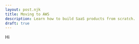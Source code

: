 ```yaml
---
layout: post.njk
title: Moving to AWS
description: Learn how to build SaaS products from scratch.
draft: true
---
```


Hi
